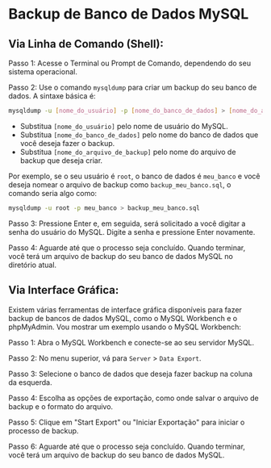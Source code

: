 # Backup de Banco de Dados MySQL 
## Via Linha de Comando (Shell):
Passo 1: Acesse o Terminal ou Prompt de Comando, dependendo do seu sistema operacional.

Passo 2: Use o comando `mysqldump` para criar um backup do seu banco de dados. A sintaxe básica é:

```bash
mysqldump -u [nome_do_usuário] -p [nome_do_banco_de_dados] > [nome_do_arquivo_de_backup].sql
```

- Substitua `[nome_do_usuário]` pelo nome de usuário do MySQL.
- Substitua `[nome_do_banco_de_dados]` pelo nome do banco de dados que você deseja fazer o backup.
- Substitua `[nome_do_arquivo_de_backup]` pelo nome do arquivo de backup que deseja criar.

Por exemplo, se o seu usuário é `root`, o banco de dados é `meu_banco` e você deseja nomear o arquivo de backup como `backup_meu_banco.sql`, o comando seria algo como:

```bash
mysqldump -u root -p meu_banco > backup_meu_banco.sql
```

Passo 3: Pressione Enter e, em seguida, será solicitado a você digitar a senha do usuário do MySQL. Digite a senha e pressione Enter novamente.

Passo 4: Aguarde até que o processo seja concluído. Quando terminar, você terá um arquivo de backup do seu banco de dados MySQL no diretório atual.

## Via Interface Gráfica:
Existem várias ferramentas de interface gráfica disponíveis para fazer backup de bancos de dados MySQL, como o MySQL Workbench e o phpMyAdmin. Vou mostrar um exemplo usando o MySQL Workbench:

Passo 1: Abra o MySQL Workbench e conecte-se ao seu servidor MySQL.

Passo 2: No menu superior, vá para `Server` > `Data Export`.

Passo 3: Selecione o banco de dados que deseja fazer backup na coluna da esquerda.

Passo 4: Escolha as opções de exportação, como onde salvar o arquivo de backup e o formato do arquivo.

Passo 5: Clique em "Start Export" ou "Iniciar Exportação" para iniciar o processo de backup.

Passo 6: Aguarde até que o processo seja concluído. Quando terminar, você terá um arquivo de backup do seu banco de dados MySQL.

